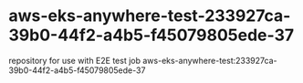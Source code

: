 # aws-eks-anywhere-test-233927ca-39b0-44f2-a4b5-f45079805ede-37
repository for use with E2E test job aws-eks-anywhere-test:233927ca-39b0-44f2-a4b5-f45079805ede-37

